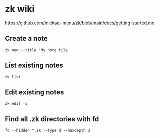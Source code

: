 # zk wiki
https://github.com/mickael-menu/zk/blob/main/docs/getting-started.md

## Create a note
`zk new --title "My note tile`

## List existing notes 
`zk list`

## Edit existing notes 
`zk edit -i `

## Find all .zk directories with fd
`fd --hidden ^.zk --type d --maxdepth 3`

